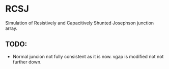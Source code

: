 # RCSJ
Simulation of Resistively and Capacitively Shunted Josephson junction array.

## TODO:

- Normal juncion not fully consistent as it is now.  vgap is modified not not further down.